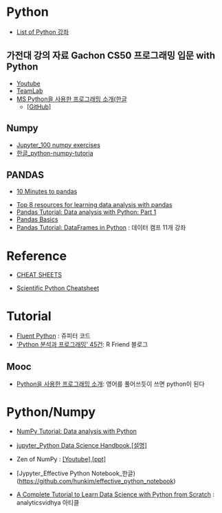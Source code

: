 # Python
* [List of Python 강좌](http://todd.tistory.com/554)


## 가전대 강의 자료 Gachon CS50 프로그래밍 입문 with Python
* [Youtube](https://www.youtube.com/playlist?list=PLBHVuYlKEkUJtTFNVy6c5OZ44878knlRS)
* [TeamLab](https://www.youtube.com/channel/UC_kvhNYJtP1-Ap67byTbfuw)
* [MS Python을 사용한 프로그래밍 소개(한글](https://mva.microsoft.com/ko/training-courses/python%EC%9D%84-%EC%82%AC%EC%9A%A9%ED%95%9C-%ED%94%84%EB%A1%9C%EA%B7%B8%EB%9E%98%EB%B0%8D-%EC%86%8C%EA%B0%9C-8360?l=CrrhO0O8_6204984382)
  - [[GitHub]](https://github.com/tgjeon/Zero-to-Hero-Python-KR)

## Numpy
* [Jupyter_100 numpy exercises](https://github.com/rougier/numpy-100)
* [한글_python-numpy-tutoria](https://github.com/aikorea/cs231n/blob/master/python-numpy-tutorial.md)

## PANDAS
* [10 Minutes to pandas](http://pandas.pydata.org/pandas-docs/stable/10min.html)
- [Top 8 resources for learning data analysis with pandas](http://www.dataschool.io/best-python-pandas-resources/)
- [Pandas Tutorial: Data analysis with Python: Part 1](https://www.dataquest.io/blog/pandas-python-tutorial/)
- [Pandas Basics](https://www.learnpython.org/en/Pandas_Basics)
- [Pandas Tutorial: DataFrames in Python](https://www.datacamp.com/community/tutorials/pandas-tutorial-dataframe-python#gs.g6j5CcI) : 데이터 캠프 11개 강좌

# Reference
- [CHEAT SHEETS](https://www.continuum.io/blog/developer-blog/learning-python-data-science-cheat-sheets)
* [Scientific Python Cheatsheet](https://ipgp.github.io/scientific_python_cheat_sheet/)

# Tutorial
* [Fluent Python](https://github.com/fluentpython/notebooks) : 쥬피터 코드
* ['Python 분석과 프로그래밍' 45건](http://rfriend.tistory.com/category/Python%20%EB%B6%84%EC%84%9D%EA%B3%BC%20%ED%94%84%EB%A1%9C%EA%B7%B8%EB%9E%98%EB%B0%8D): R Friend 블로그

## Mooc
* [Python을 사용한 프로그래밍 소개](https://mva.microsoft.com/ko/training-courses/python%EC%9D%84-%EC%82%AC%EC%9A%A9%ED%95%9C-%ED%94%84%EB%A1%9C%EA%B7%B8%EB%9E%98%EB%B0%8D-%EC%86%8C%EA%B0%9C-8360?l=CrrhO0O8_6204984382): 영어를 풀어쓰듯이 쓰면 python이 된다

# Python/Numpy
* [NumPy Tutorial: Data analysis with Python](http://www.dataquest.io/blog/numpy-tutorial-python/?utm_source=mybridge&utm_medium=blog&utm_campaign=read_more)
* [jupyter_Python Data Science Handbook](https://github.com/jakevdp/PythonDataScienceHandbook),[[설명]](https://tensorflow.blog/2016/12/23/python-ds-handbook-ml-with-tf-repo/)
* Zen of NumPy : [[Youtube]](https://www.youtube.com/watch?v=Dm2wkObQSas&feature=youtu.be),[[ppt]](https://speakerdeck.com/shurain/zen-of-numpy)
* [Jypyter_Effective Python Notebook_한글)(https://github.com/hunkim/effective_python_notebook)


* [A Complete Tutorial to Learn Data Science with Python from Scratch](https://www.analyticsvidhya.com/blog/2016/01/complete-tutorial-learn-data-science-python-scratch-2/) : analyticsvidhya 아티클
